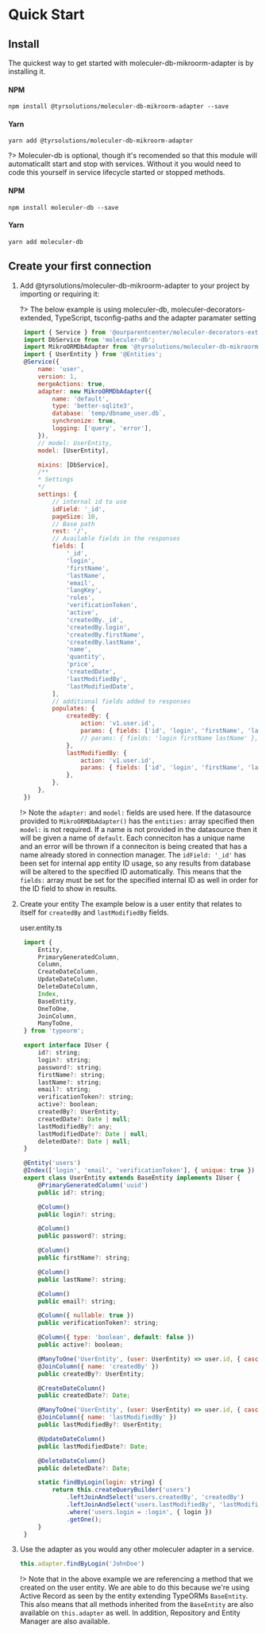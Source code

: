 # Quick Start

## Install

The quickest way to get started with moleculer-db-mikroorm-adapter is by installing it.

#### NPM
```
npm install @tyrsolutions/moleculer-db-mikroorm-adapter --save
```
#### Yarn
```
yarn add @tyrsolutions/moleculer-db-mikroorm-adapter
```
?> Moleculer-db is optional, though it's recomended so that this module will automaticallt start and stop with services. Without it you would need to code this yourself in service lifecycle started or stopped methods.

#### NPM
```
npm install moleculer-db --save
```
#### Yarn
```
yarn add moleculer-db
```
## Create your first connection
1. Add @tyrsolutions/moleculer-db-mikroorm-adapter to your project by importing or requiring it:

   ?> The below example is using moleculer-db, moleculer-decorators-extended, TypeScript, tsconfig-paths and the adapter paramater setting

   ```js
    import { Service } from '@ourparentcenter/moleculer-decorators-extended';
    import DbService from 'moleculer-db';
    import MikroORMDbAdapter from '@tyrsolutions/moleculer-db-mikroorm-adapter';
    import { UserEntity } from '@Entities';
    @Service({
        name: 'user',
        version: 1,
        mergeActions: true,
        adapter: new MikroORMDbAdapter({
            name: 'default',
            type: 'better-sqlite3',
            database: `temp/dbname_user.db`,
            synchronize: true,
            logging: ['query', 'error'],
        }),
        // model: UserEntity,
        model: [UserEntity],

        mixins: [DbService],
        /**
        * Settings
        */
        settings: {
            // internal id to use
            idField: '_id',
            pageSize: 10,
            // Base path
            rest: '/',
            // Available fields in the responses
            fields: [
                '_id',
                'login',
                'firstName',
                'lastName',
                'email',
                'langKey',
                'roles',
                'verificationToken',
                'active',
                'createdBy._id',
                'createdBy.login',
                'createdBy.firstName',
                'createdBy.lastName',
                'name',
                'quantity',
                'price',
                'createdDate',
                'lastModifiedBy',
                'lastModifiedDate',
            ],
            // additional fields added to responses
            populates: {
                createdBy: {
                    action: 'v1.user.id',
                    params: { fields: ['id', 'login', 'firstName', 'lastName'] },
                    // params: { fields: 'login firstName lastName' },
                },
                lastModifiedBy: {
                    action: 'v1.user.id',
                    params: { fields: ['id', 'login', 'firstName', 'lastName'] },
                },
            },
        },
    })
   ```

   !> Note the `adapter:` and `model:` fields are used here. If the datasource provided to `MikroORMDbAdapter()` has the `entities:` array specified then `model:` is not required. If a name is not provided in the datasource then it will be given a name of `default`. Each conneciton has a unique name and an error will be thrown if a conneciton is being created that has a name already stored in connection manager. The `idField: '_id'` has been set for internal app entity ID usage, so any results from database will be altered to the specified ID automatically. This means that the `fields:` array must be set for the specified internal ID as well in order for the ID field to show in results.

2. Create your entity
   The example below is a user entity that relates to itself for `createdBy` and `lastModifiedBy` fields.

   user.entity.ts
   ```js
    import {
        Entity,
        PrimaryGeneratedColumn,
        Column,
        CreateDateColumn,
        UpdateDateColumn,
        DeleteDateColumn,
        Index,
        BaseEntity,
        OneToOne,
        JoinColumn,
        ManyToOne,
    } from 'typeorm';

    export interface IUser {
        id?: string;
        login?: string;
        password?: string;
        firstName?: string;
        lastName?: string;
        email?: string;
        verificationToken?: string;
        active?: boolean;
        createdBy?: UserEntity;
        createdDate?: Date | null;
        lastModifiedBy?: any;
        lastModifiedDate?: Date | null;
        deletedDate?: Date | null;
    }

    @Entity('users')
    @Index(['login', 'email', 'verificationToken'], { unique: true })
    export class UserEntity extends BaseEntity implements IUser {
        @PrimaryGeneratedColumn('uuid')
        public id?: string;

        @Column()
        public login?: string;

        @Column()
        public password?: string;

        @Column()
        public firstName?: string;

        @Column()
        public lastName?: string;

        @Column()
        public email?: string;

        @Column({ nullable: true })
        public verificationToken?: string;

        @Column({ type: 'boolean', default: false })
        public active?: boolean;

        @ManyToOne('UserEntity', (user: UserEntity) => user.id, { cascade: true /* , eager: true */ })
        @JoinColumn({ name: 'createdBy' })
        public createdBy?: UserEntity;

        @CreateDateColumn()
        public createdDate?: Date;

        @ManyToOne('UserEntity', (user: UserEntity) => user.id, { cascade: true /* , eager: true */ })
        @JoinColumn({ name: 'lastModifiedBy' })
        public lastModifiedBy?: UserEntity;

        @UpdateDateColumn()
        public lastModifiedDate?: Date;

        @DeleteDateColumn()
        public deletedDate?: Date;

        static findByLogin(login: string) {
            return this.createQueryBuilder('users')
                .leftJoinAndSelect('users.createdBy', 'createdBy')
                .leftJoinAndSelect('users.lastModifiedBy', 'lastModifiedBy')
                .where('users.login = :login', { login })
                .getOne();
        }
    }
   ```

3. Use the adapter as you would any other moleculer adapter in a service.
   
   ```js
   this.adapter.findByLogin('JohnDoe')
   ```
   !> Note that in the above example we are referencing a method that we created on the user entity. We are able to do this because we're using Active Record as seen by the entity extending TypeORMs `BaseEntity`. This also means that all methods inherited from the `BaseEntity` are also available on `this.adapter` as well. In addition, Repository and Entity Manager are also available.
